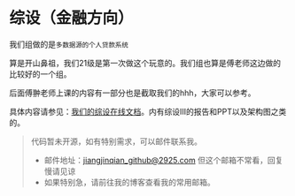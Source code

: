 # 综设（金融方向）

我们组做的是`多数据源的个人贷款系统`

算是开山鼻祖，我们21级是第一次做这个玩意的。我们组也算是傅老师这边做的比较好的一个组。

后面傅翀老师上课的内容有一部分也是截取我们的hhh，大家可以参考。

具体内容请参见：[我们的综设在线文档](https://jjq0425.github.io/zongshe-doc/hello)。内有综设III的报告和PPT以及架构图之类的。

> 代码暂未开源，如有特别需求，可以邮件联系我。
>
> - 邮件地址：jiangjinqian_github@2925.com 但这个邮箱不常看，回复慢请见谅
> - 如果特别急，请前往我的博客查看我的常用邮箱。